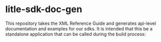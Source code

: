 litle-sdk-doc-gen
=================

This repository takes the XML Reference Guide and generates api-level documentation and examples for our sdks.  It is intended that this be a standalone application that can be called during the build process:
